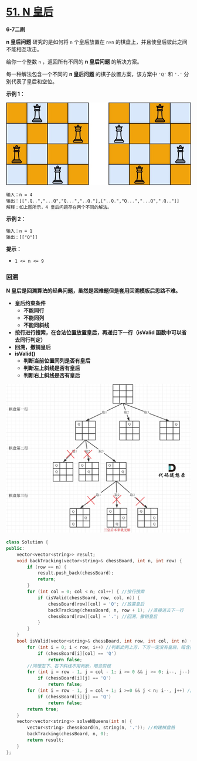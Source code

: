 # [51. N 皇后](https://leetcode-cn.com/problems/n-queens/)

**6-7二刷**

**n 皇后问题** 研究的是如何将 `n` 个皇后放置在 `n×n` 的棋盘上，并且使皇后彼此之间不能相互攻击。

给你一个整数 `n` ，返回所有不同的 **n 皇后问题** 的解决方案。

每一种解法包含一个不同的 **n 皇后问题** 的棋子放置方案，该方案中 `'Q'` 和 `'.'` 分别代表了皇后和空位。

**示例 1：**

![img](../../Images/N皇后.assets/queens.jpg)

```
输入：n = 4
输出：[[".Q..","...Q","Q...","..Q."],["..Q.","Q...","...Q",".Q.."]]
解释：如上图所示，4 皇后问题存在两个不同的解法。
```

**示例 2：**

```
输入：n = 1
输出：[["Q"]]
```

**提示：**

- `1 <= n <= 9`

### 回溯

**N 皇后是回溯算法的经典问题，虽然是困难题但是套用回溯模板后思路不难。**

- **皇后约束条件**
  - **不能同行**
  - **不能同列**
  - **不能同斜线**
- **按行进行搜索，在合法位置放置皇后，再递归下一行（isValid 函数中可以省去同行判定）**
- **回溯，撤销皇后**
- **isValid()**
  - **判断当前位置同列是否有皇后**
  - **判断左上斜线是否有皇后**
  - **判断右上斜线是否有皇后**

![51.N皇后](../../Images/N皇后.assets/20210130182532303.jpg)

```c++
class Solution {
public:
    vector<vector<string>> result;
    void backTracking(vector<string>& chessBoard, int n, int row) {
        if (row == n) {
            result.push_back(chessBoard);
            return;
        }
        for (int col = 0; col < n; col++) { //按行搜索
            if (isValid(chessBoard, row, col, n)) {
                chessBoard[row][col] = 'Q'; //放置皇后
                backTracking(chessBoard, n, row + 1); //直接进去下一行
                chessBoard[row][col] = '.'; //回溯，撤销皇后
            }
        }
    }
    bool isValid(vector<string>& chessBoard, int row, int col, int n) {
        for (int i = 0; i < row; i++) //判断此列上方，下方一定没有皇后，暗含剪枝
            if (chessBoard[i][col] == 'Q')
                return false;
        //同理左下、右下斜线不用判断，暗含剪枝
        for (int i = row - 1, j = col - 1; i >= 0 && j >= 0; i--, j--) //判断左上斜线
            if (chessBoard[i][j] == 'Q')
                return false;
        for (int i = row - 1, j = col + 1; i >=0 && j < n; i--, j++) //判断右上斜线
            if (chessBoard[i][j] == 'Q')
                return false;
        return true;
    }
    vector<vector<string>> solveNQueens(int n) {
        vector<string> chessBoard(n, string(n, '.')); //构建棋盘格
        backTracking(chessBoard, n, 0);
        return result;
    }
};
```

